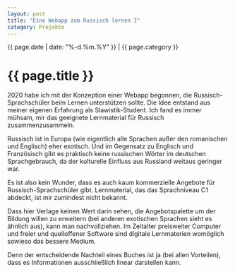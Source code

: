 ```yaml
---
layout: post
title: "Eine Webapp zum Russisch lernen I"
category: Projekte
---
```

{{ page.date | date: "%-d.%m.%Y" }} | {{ page.category }}
# {{ page.title }}

2020 habe ich mit der Konzeption einer Webapp begonnen, die Russisch-Sprachschüler beim Lernen unterstützen sollte. Die Idee entstand aus meiner eigenen Erfahrung als Slawistik-Student. Ich fand es immer mühsam, mir das geeignete Lernmaterial für Russisch zusammenzusammeln.

Russisch ist in Europa (wie eigentlich alle Sprachen außer den romanischen und Englisch) eher exotisch. Und im Gegensatz zu Englisch und Französisch gibt es praktisch keine russischen Wörter im deutschen Sprachgebrauch, da der kulturelle Einfluss aus Russland weitaus geringer war.

Es ist also kein Wunder, dass es auch kaum kommerzielle Angebote für Russisch-Sprachschüler gibt. Lernmaterial, das das Sprachniveau C1 abdeckt, ist mir zumindest nicht bekannt.

Dass hier Verlage keinen Wert darin sehen, die Angebotspalette um der Bildung willen zu erweitern (bei anderen exotischen Sprachen sieht es ähnlich aus), kann man nachvollziehen. Im Zeitalter preisweiter Computer und freier und quelloffener Software sind digitale Lernmaterien womöglich sowieso das bessere Medium.

Denn der entscheidende Nachteil eines Buches ist ja (bei allen Vorteilen), dass es Informationen ausschließlich linear darstellen kann.
